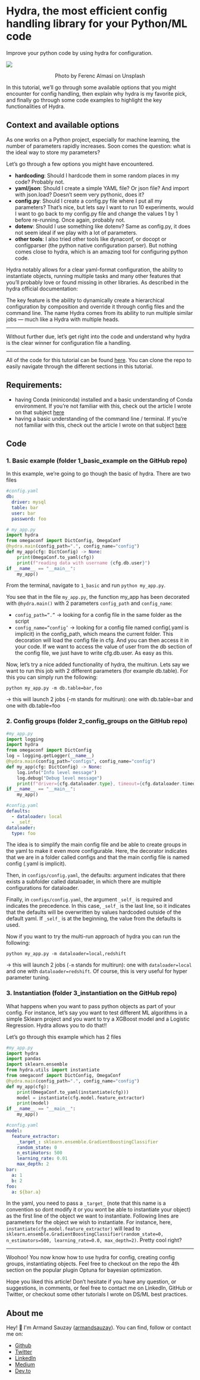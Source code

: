 # Hydra, the most efficient config handling library for your Python/ML code
Improve your python code by using hydra for configuration.

![](https://miro.medium.com/max/1400/1*PoU6CMaYh6uNWgYn0AX7bg.webp)
<center>
Photo by Ferenc Almasi on Unsplash
</center>

In this tutorial, we’ll go through some available options that you might encounter for config handling, then explain why hydra is my favorite pick, and finally go through some code examples to highlight the key functionalities of Hydra.

## Context and available options
As one works on a Python project, especially for machine learning, the number of parameters rapidly increases. Soon comes the question: what is the ideal way to store my parameters?

Let’s go through a few options you might have encountered.

- __hardcoding__: Should I hardcode them in some random places in my code? Probably not.
- __yaml/json__: Should I create a simple YAML file? Or json file? And import with json.load? Doesn’t seem very pythonic, does it?
- __config.py__: Should I create a config.py file where I put all my parameters? That’s nice, but lets say I want to run 10 experiments, would I want to go back to my config.py file and change the values 1 by 1 before re-running. Once again, probably not.
- __dotenv__: Should I use something like dotenv? Same as config.py, it does not seem ideal if we play with a lot of parameters.
- __other tools__: I also tried other tools like dynaconf, or docopt or configparser (the python native configuration parser). But nothing comes close to hydra, which is an amazing tool for configuring python code.

Hydra notably allows for a clear yaml-format configuration, the ability to instantiate objects, running multiple tasks and many other features that you’ll probably love or found missing in other libraries. As described in the hydra official documentation:

The key feature is the ability to dynamically create a hierarchical configuration by composition and override it through config files and the command line. The name Hydra comes from its ability to run multiple similar jobs — much like a Hydra with multiple heads.

--- 

Without further due, let’s get right into the code and understand why hydra is the clear winner for configuration file a handling.

--- 

All of the code for this tutorial can be found [here](https://github.com/armand-sauzay/blog-posts/). You can clone the repo to easily navigate through the different sections in this tutorial.


## Requirements:
- having Conda (miniconda) installed and a basic understanding of Conda environment. If you’re not familiar with this, check out the article I wrote on that subject [here](https://medium.com/dev-genius/using-conda-environments-for-python-all-you-need-to-know-2eb36e224d1c)
- having a basic understanding of the command line / terminal. If you’re not familiar with this, check out the article I wrote on that subject [here](https://medium.com/@armand-sauzay/a-simple-guide-to-using-the-command-line-aka-terminal-e030dbf18afe)

## Code

### 1. Basic example (folder 1_basic_example on the GitHub repo)
In this example, we’re going to go though the basic of hydra. There are two files
```yaml
#config.yaml
db:
  driver: mysql
  table: bar
  user: bar
  password: foo
```

```python
# my_app.py 
import hydra
from omegaconf import DictConfig, OmegaConf
@hydra.main(config_path=".", config_name="config")
def my_app(cfg: DictConfig) -> None:
    print(OmegaConf.to_yaml(cfg))
    print(f"reading data with username {cfg.db.user}")
if __name__ == "__main__":
    my_app()
```

From the terminal, navigate to `1_basic` and run `python my_app.py`.

You see that in the file `my_app.py`, the function my_app has been decorated with `@hydra.main()` with 2 parameters `config_path` and `config_name`:

- `config_path=”.”` → looking for a config file in the same folder as the script
- `config_name=”config’` → looking for a config file named config(.yaml is implicit) in the config_path, which means the current folder.
This decoration will load the config file in cfg. And you can then access it in your code. If we want to access the value of user from the db section of the config file, we just have to write cfg.db.user. As easy as this.

Now, let’s try a nice added functionality of hydra, the multirun. Lets say we want to run this job with 2 different parameters (for example db.table). For this you can simply run the following:

```
python my_app.py -m db.table=bar,foo
```
→ this will launch 2 jobs (-m stands for multirun): one with db.table=bar and one with db.table=foo

### 2. Config groups (folder 2_config_groups on the GitHub repo)

```python
#my_app.py
import logging
import hydra
from omegaconf import DictConfig
log = logging.getLogger(__name__)
@hydra.main(config_path="configs", config_name="config")
def my_app(cfg: DictConfig) -> None:
    log.info("Info level message")
    log.debug("Debug level message")
    print(f"driver={cfg.dataloader.type}, timeout={cfg.dataloader.timeout}")
if __name__ == "__main__":
    my_app()
```
```yaml
#config.yaml
defaults:
  - dataloader: local
  - _self_
dataloader:
  type: foo
```

The idea is to simplify the main config file and be able to create groups in the yaml to make it even more configurable. Here, the decorator indicates that we are in a folder called configs and that the main config file is named config (.yaml is implicit).

Then, in `configs/config.yaml`, the defaults: argument indicates that there exists a subfolder called dataloader, in which there are multiple configurations for dataloader.

Finally, in `configs/config.yaml`, the argument `_self_` is required and indicates the precedence. In this case, `_self_` is the last line, so it indicates that the defaults will be overwritten by values hardcoded outside of the default yaml. If `_self_` is at the beginning, the value from the defaults is used.

Now if you want to try the multi-run approach of hydra you can run the following:

```
python my_app.py -m dataloader=local,redshift
```
→ this will launch 2 jobs (`-m` stands for multirun): one with `dataloader=local` and one with `dataloader=redshift`. Of course, this is very useful for hyper parameter tuning.

### 3. Instantiation (folder 3_instantiation on the GitHub repo)

What happens when you want to pass python objects as part of your config. For instance, let’s say you want to test different ML algorithms in a simple Sklearn project and you want to try a XGBoost model and a Logistic Regression. Hydra allows you to do that!!

Let’s go through this example which has 2 files

```python
#my_app.py
import hydra
import pandas
import sklearn.ensemble
from hydra.utils import instantiate
from omegaconf import DictConfig, OmegaConf
@hydra.main(config_path=".", config_name="config")
def my_app(cfg):
    print(OmegaConf.to_yaml(instantiate(cfg)))
    model = instantiate(cfg.model.feature_extractor)
    print(model)
if __name__ == "__main__":
    my_app()
```
```yaml
#config.yaml
model:
  feature_extractor:
    _target_: sklearn.ensemble.GradientBoostingClassifier
    random_state: 0
    n_estimators: 500
    learning_rate: 0.01
    max_depth: 2
bar:
  a: 1
  b: 2
foo:
  a: ${bar.a}
```

In the yaml, you need to pass a `_target_` (note that this name is a convention so dont modify it or you wont be able to instantiate your object) as the first line of the object we want to instantiate. Following lines are parameters for the object we wish to instantiate. For instance, here, `instantiate(cfg.model.feature_extractor)` will lead to `sklearn.ensemble.GradientBoostingClassifier(random_state=0, n_estimators=500, learning_rate=0.0, max_depth=2)`. Pretty cool right?

--- 

Woohoo! You now know how to use hydra for config, creating config groups, instantiating objects. Feel free to checkout on the repo the 4th section on the popular plugin Optuna for bayesian optimization.

Hope you liked this article! Don’t hesitate if you have any question, or suggestions, in comments, or feel free to contact me on LinkedIn, GitHub or Twitter, or checkout some other tutorials I wrote on DS/ML best practices.

## About me
Hey! 👋 I'm Armand Sauzay ([armandsauzay](https://twitter.com/armandsauzay)). You can find, follow or contact me on: 

- [Github](https://github.com/armand-sauzay) 
- [Twitter](https://twitter.com/armandsauzay)
- [LinkedIn](https://www.linkedin.com/in/armand-sauzay-80a70b160/)
- [Medium](https://medium.com/@armand-sauzay)
- [Dev.to](https://dev.to/armandsauzay)